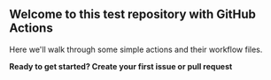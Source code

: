 ## Welcome to this test repository with GitHub Actions

Here we'll walk through some simple actions and their workflow files. 

**Ready to get started? Create your first issue or pull request**
